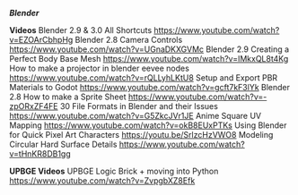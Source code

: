 ***Blender***

**Videos**
Blender 2.9 & 3.0 All Shortcuts <https://www.youtube.com/watch?v=EZOArCbhpHg>
Blender 2.8 Camera Controls <https://www.youtube.com/watch?v=UGnaDKXGVMc>
Blender 2.9 Creating a Perfect Body Base Mesh <https://www.youtube.com/watch?v=IMkxQL8t4Kg>
How to make a projector in blender eevee nodes <https://www.youtube.com/watch?v=rQLLyhLKtU8>
Setup and Export PBR Materials to Godot <https://www.youtube.com/watch?v=gcft7kF3lYk>
Blender 2.8 How to make a Sprite Sheet <https://www.youtube.com/watch?v=-zpORxZF4FE>
30 File Formats in Blender and their Issues <https://www.youtube.com/watch?v=G5ZkcJVr1JE>
Anime Square UV Mapping <https://www.youtube.com/watch?v=okB8EUxPTKs>
Using Blender for Quick Pixel Art Characters
<https://youtu.be/SrlzcHzVWO8>
Modeling Circular Hard Surface Details <https://www.youtube.com/watch?v=tHnKR8DB1gg>

**UPBGE Videos**
UPBGE Logic Brick + moving into Python <https://www.youtube.com/watch?v=ZvpgbXZ8Efk>